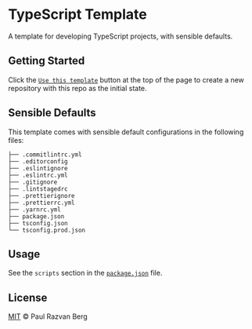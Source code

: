 # TypeScript Template

A template for developing TypeScript projects, with sensible defaults.

## Getting Started

Click the [`Use this template`](https://github.com/paulrberg/typescript-template/generate) button at the top of the page to create a new repository with this repo as the initial state.

## Sensible Defaults

This template comes with sensible default configurations in the following files:

```text
├── .commitlintrc.yml
├── .editorconfig
├── .eslintignore
├── .eslintrc.yml
├── .gitignore
├── .lintstagedrc
├── .prettierignore
├── .prettierrc.yml
├── .yarnrc.yml
├── package.json
├── tsconfig.json
└── tsconfig.prod.json
```

## Usage

See the `scripts` section in the [`package.json`](./package.json) file.

## License

[MIT](./LICENSE.md) © Paul Razvan Berg

